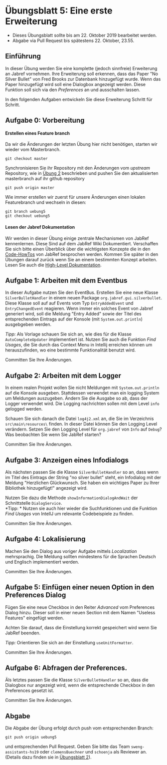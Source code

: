 # Übungsblatt 5: Eine erste Erweiterung


* Dieses Übungsblatt sollte bis am 22. Oktober 2019 bearbeitet werden.  
* Abgabe via Pull Request bis spätestens 22. Oktober, 23.55.



## Einführung


In dieser Übung werden Sie eine komplette (jedoch sinnfreie) Erweiterung an Jabref vornehmen. 
Ihre Erweiterung soll erkennen, dass das Paper "No Silver Bullet" von Fred Brooks zur Datenbank hinzugefügt wurde. Wenn das Paper hinzugefügt wird soll eine Dialogbox angezeigt werden. 
Diese Funktion soll sich via den *Preferences* an und ausschalten lassen. 

In den folgenden Aufgaben entwickeln Sie diese Erweiterung Schritt für Schritt. 



## Aufgabe 0: Vorbereitung

####  Erstellen eines Feature branch

Da wir die Änderungen der letzten Übung hier nicht benötigen, starten wir wieder vom Masterbranch. 
```
git checkout master
```

Synchronisieren Sie ihr Repository mit den Änderungen vom *upstream* Repository, wie in [Übung 2](../../week2/exercises/practical-exercises.html) beschrieben  und pushen Sie den aktualisierten masterbranch auf ihr github repository
```
git push origin master
```

Wie immer erstellen wir zuerst für unsere Änderungen einen lokalen Featurebranch und wechseln in diesen:

```
git branch uebung5
git checkout uebung5
```

#### Lesen der Jabref Dokumentation

Wir werden in dieser Übung einige zentrale Mechanismen von JabRef kennenlernen. Diese Sind auf dem JabRef Wiki Dokumentiert.
Verschaffen Sie sich bitte einen Überblick über die wichtigsten Konzepte die in den [Code-HowTos](https://github.com/JabRef/jabref/wiki/Code-Howtos) von JabRef besprochen werden. 
Kommen Sie später in den Übungen darauf zurück wenn Sie an einem bestimmten Konzept arbeiten. 
Lesen Sie auch die [High-Level Dokumentation](https://github.com/JabRef/jabref/wiki/High-Level-Documentation).



## Aufgabe 1: Arbeiten mit dem Eventbus

In dieser Aufgabe nutzen Sie den EventBus. Erstellen Sie eine neue Klasse ```SilverBulletHandler``` in einem neuen Package ```org.jabref.gui.silverbullet```.
Diese Klasse soll auf auf Events vom Typ ```EntryAddedEvent``` und ```EntryChangedEvent``` reagieren. Wenn immer ein solches Event von Jabref generiert wird, soll 
die Meldung "Entry Added" sowie der Titel des entsprechenden Eintrags auf der Konsole (mit ```System.out.println```) ausgebgeben werden. 

*Tipp:* Als Vorlage schauen Sie sich an, wie dies für die Klasse ```AutoCompleteUpdater``` implementiert ist. Nutzen Sie auch die Funktion *Find Usages*, die Sie durch das Context Menu in Intellij erreichen können um herauszufinden, wo eine bestimmte Funktionalität benutzt wird. 

Committen Sie Ihre Änderungen.



## Aufgabe 2: Arbeiten mit dem Logger

In einem realen Projekt wollen Sie nicht Meldungen  mit ```System.out.println``` auf die Konsole ausgeben. Stattdessen verwendet man ein logging System um Meldungen auszugeben. 
Ändern Sie die Ausgabe so ab, dass der Logger verwendet wird. Die Logging nachrichten sollen mit dem Level ```info``` gelogged werden. 


Schauen Sie sich danach die Datei ```log4j2.xml``` an, die Sie im Verzeichnis ```src\main\resources\``` finden. In dieser Datei können Sie den Logging Level verändern. 
Setzen Sie den Logging Level für ```org.jabref``` von ```Info``` auf ```Debug```? Was beobachten Sie wenn Sie JabRef starten?

Committen Sie Ihre Änderungen.


## Aufgabe 3: Anzeigen eines Infodialogs

Als nächsten passen Sie die Klasse ```SilverBulletHandler``` so an, dass wenn im Titel des Eintrags der String "no silver bullet" steht, ein Infodialog mit der Meldung 
"Herzlichen Glückwunsch. Sie haben ein wichtiges Paper zu Ihrer Bibliothek hinzugefügt!"  angezeigt wird. 


Nutzen Sie dazu die Methode ```showInformationDialogAndWait``` der Schnittstelle ```DialogService```.  
*Tipp: * Nutzen sie auch hier wieder die Suchfunktionen und die Funktion *Find Usages* von IntellJ um relevante Codebeispiele zu finden. 

Committen Sie Ihre Änderungen.

## Aufgabe 4: Lokalisierung

Machen Sie den Dialog aus voriger Aufgabe mittels *Localization* mehrsprachig. Die Meldung sollten mindestens für die Sprachen Deutsch und Englisch implementiert werden. 

Committen Sie Ihre Änderungen.

## Aufgabe 5: Einfügen einer neuen Option in den Preferences Dialog

Fügen Sie eine neue Checkbox in den Reiter *Advanced* vom Preferences Dialog hinzu. 
Dieser soll in einer neuen Section mit dem Namen "Useless Features" eingefügt werden. 

Achten Sie darauf, dass die Einstellung korrekt gespeichert wird wenn Sie JabRef beenden. 

*Tipp:* Orientieren Sie sich an der Einstellung ```useUnitFormatter```.

Committen Sie Ihre Änderungen.

## Aufgabe 6: Abfragen der Preferences.

Äls letztes passen Sie die Klasse ```SilverBulletHandler``` so an, dass die Dialogbox nur angezeigt wird, wenn die entsprechende Checkbox in den Preferences gesetzt ist. 

Committen Sie Ihre Änderungen.


## Abgabe
Die Abgabe der Übung erfolgt durch push vom entsprechenden Branch: 
```
git push origin uebung5
``` 
und entsprechenden Pull Request. Geben Sie bitte das Team ```sweng-assistants-hs19``` oder ```clemensBuechner``` und ```schoenja``` als Reviewer an. 
(Details dazu finden sie in [&Uuml;bungsblatt 2](https://unibas-sweng.github.io/software-engineering/week2/practical-exercises.html)).
 

